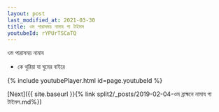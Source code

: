 ```yaml
---
layout: post
last_modified_at: 2021-03-30
title: ওম পারাসময় নামায গা টাইমস
youtubeId: rYPUrTSCaTQ
---
```

 
 
 ওম পারাসময় নামায  
 
 -  কে থুরিয়া যা ঘুমের বাইরে 
 
  
 
  
 
 
 
 
 
 


{% include youtubePlayer.html id=page.youtubeId %}
 
[Next]({{ site.baseurl }}{% link  split2/_posts/2019-02-04-ওম ব্রাহ্মনে নামায গা টাইমস.md%})
 
